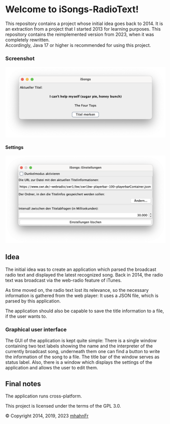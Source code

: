 # Welcome to iSongs-RadioText!
This repository contains a project whose initial idea goes back to 2014. It is
an extraction from a project that I started 2013 for learning purposes. This
repository contains the reimplemented version from 2023, when it was completely
rewritten.  
Accordingly, Java 17 or higher is recommended for using this project.

### Screenshot
<p align="center">
    <picture>
        <source srcset="https://raw.githubusercontent.com/mhahnFr/iSongs-RadioText/main/screenshots/main_gui-light.png" media="(prefers-color-scheme: light), (prefers-color-scheme: no-preference)" />
        <source srcset="https://raw.githubusercontent.com/mhahnFr/iSongs-RadioText/main/screenshots/main_gui-dark.png" media="(prefers-color-scheme: dark)" />
        <img src="https://raw.githubusercontent.com/mhahnFr/iSongs-RadioText/main/screenshots/main_gui-light.png" alt="iSongs" />
    </picture>
</p>

#### Settings
<p align="center">
    <picture>
        <source srcset="https://raw.githubusercontent.com/mhahnFr/iSongs-RadioText/main/screenshots/settings-light.png" media="(prefers-color-scheme: light), (prefers-color-scheme: no-preference)" />
        <source srcset="https://raw.githubusercontent.com/mhahnFr/iSongs-RadioText/main/screenshots/settings-dark.png" media="(prefers-color-scheme: dark)" />
        <img src="https://raw.githubusercontent.com/mhahnFr/iSongs-RadioText/main/screenshots/settings-light.png" alt="iSongs settings" />
    </picture>
</p>

## Idea
The initial idea was to create an application which parsed the broadcast
radio text and displayed the latest recognized song. Back in 2014, the radio
text was broadcast via the web-radio feature of iTunes.

As time moved on, the radio text lost its relevance, so the necessary information
is gathered from the web player: It uses a JSON file, which is parsed by this
application.

The application should also be capable to save the title information to a
file, if the user wants to.

### Graphical user interface
The GUI of the application is kept quite simple: There is a single window
containing two text labels showing the name and the interpreter of the currently
broadcast song, underneath them one can find a button to write the
information of the song to a file. The title bar of the window serves as
status label. Also, there is a window which displays the settings of the
application and allows the user to edit them.

## Final notes
The application runs cross-platform.

This project is licensed under the terms of the GPL 3.0.

© Copyright 2014, 2019, 2023 [mhahnFr](https://www.github.com/mhahnFr)